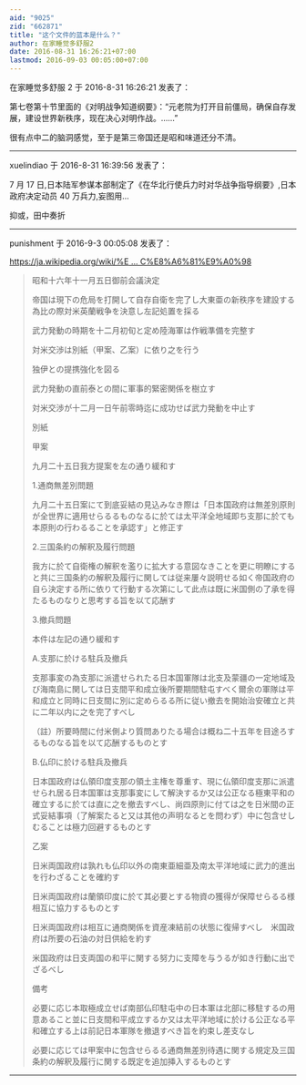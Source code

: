 ```yaml
---
aid: "9025"
zid: "662871"
title: "这个文件的蓝本是什么？"
author: 在家睡觉多舒服2
date: 2016-08-31 16:26:21+07:00
lastmod: 2016-09-03 00:05:00+07:00
---
```


在家睡觉多舒服 2 于 2016-8-31 16:26:21 发表了：

第七卷第十节里面的《对明战争知道纲要》：“元老院为打开目前僵局，确保自存发展，建设世界新秩序，现在决心对明作战。……”

很有点中二的脑洞感觉，至于是第三帝国还是昭和味道还分不清。

---

xuelindiao 于 2016-8-31 16:39:56 发表了：

7 月 17 日,日本陆军参谋本部制定了《在华北行使兵力时对华战争指导纲要》,日本政府决定动员 40 万兵力,妄图用...

抑或，田中奏折

---

punishment 于 2016-9-3 00:05:08 发表了：

[https://ja.wikipedia.org/wiki/%E ... C%E8%A6%81%E9%A0%98](https://ja.wikipedia.org/wiki/%E5%B8%9D%E5%9B%BD%E5%9B%BD%E7%AD%96%E9%81%82%E8%A1%8C%E8%A6%81%E9%A0%98)

> 昭和十六年十一月五日御前会議決定
>
> 帝国は現下の危局を打開して自存自衛を完了し大東亜の新秩序を建設する為比の際対米英蘭戦争を決意し左記処置を採る
>
> 武力発動の時期を十二月初旬と定め陸海軍は作戦準備を完整す
>
> 対米交渉は別紙（甲案、乙案）に依り之を行う
>
> 独伊との提携強化を図る
>
> 武力発動の直前泰との間に軍事的緊密関係を樹立す
>
> 対米交渉が十二月一日午前零時迄に成功せば武力発動を中止す
>
> 別紙
>
> 甲案
>
> 九月二十五日我方提案を左の通り緩和す
>
> 1.通商無差別問題
>
> 九月二十五日案にて到底妥結の見込みなき際は「日本国政府は無差別原則が全世界に適用せらるるものなるに於ては太平洋全地域即ち支那に於ても本原則の行わるることを承認す」と修正す
>
> 2.三国条約の解釈及履行問題
>
> 我方に於て自衛権の解釈を濫りに拡大する意図なきことを更に明瞭にすると共に三国条約の解釈及履行に関しては従来屢々説明せる如く帝国政府の自ら決定する所に依りて行動する次第にして此点は既に米国側の了承を得たるものなりと思考する旨を以て応酬す
>
> 3.撤兵問題
>
> 本件は左記の通り緩和す
>
> A.支那に於ける駐兵及撤兵
>
> 支那事変の為支那に派遣せられたる日本国軍隊は北支及蒙疆の一定地域及び海南島に関しては日支間平和成立後所要期間駐屯すべく爾余の軍隊は平和成立と同時に日支間に別に定めらるる所に従い撤去を開始治安確立と共に二年以内に之を完了すべし
>
> （註）所要時間に付米側より質問ありたる場合は概ね二十五年を目途ろするものなる旨を以て応酬するものとす
>
> B.仏印に於ける駐兵及撤兵
>
> 日本国政府は仏領印度支那の領土主権を尊重す、現に仏領印度支那に派遣せられ居る日本国軍は支那事変にして解決するか又は公正なる極東平和の確立するに於ては直に之を撤去すべし、尚四原則に付ては之を日米間の正式妥結事項（了解案たると又は其他の声明なるとを問わず）中に包含せしむることは極力回避するものとす
>
> 乙案
>
> 日米両国政府は孰れも仏印以外の南東亜細亜及南太平洋地域に武力的進出を行わざることを確約す
>
> 日米両国政府は蘭領印度に於て其必要とする物資の獲得が保障せらるる様相互に協力するものとす
>
> 日米両国政府は相互に通商関係を資産凍結前の状態に復帰すべし　米国政府は所要の石油の対日供給を約す
>
> 米国政府は日支両国の和平に関する努力に支障を与うるが如き行動に出でざるべし
>
> 備考
>
> 必要に応じ本取極成立せば南部仏印駐屯中の日本軍は北部に移駐するの用意あること並に日支間和平成立するか又は太平洋地域に於ける公正なる平和確立する上は前記日本軍隊を撤退すべき旨を約束し差支なし
>
> 必要に応じては甲案中に包含せらるる通商無差別待遇に関する規定及三国条約の解釈及履行に関する既定を追加挿入するものとす

---
